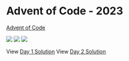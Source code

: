 Advent of Code - 2023
=====================

[Advent of Code](https://adventofcode.com)

![](https://img.shields.io/badge/day%20📅-18-blue)
![](https://img.shields.io/badge/stars%20⭐-5-yellow)
![](https://img.shields.io/badge/days%20completed-2-red)

View [Day 1 Solution](1/README.md)
View [Day 2 Solution](2/README.md)